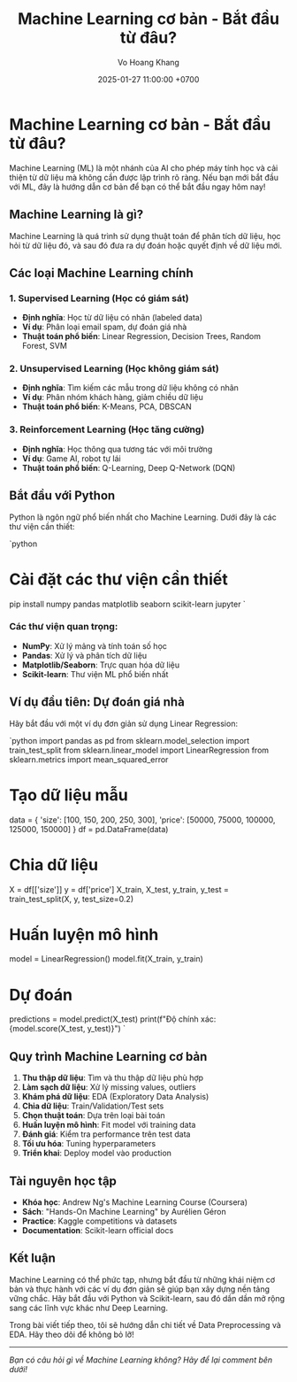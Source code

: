 ﻿---
layout: post
title: "Machine Learning cơ bản - Bắt đầu từ đâu?"
date: 2025-01-27 11:00:00 +0700
categories: [AI, Machine Learning, Tutorial]
tags: [machine-learning, python, scikit-learn, tutorial]
author: Vo Hoang Khang
---

# Machine Learning cơ bản - Bắt đầu từ đâu? 

Machine Learning (ML) là một nhánh của AI cho phép máy tính học và cải thiện từ dữ liệu mà không cần được lập trình rõ ràng. Nếu bạn mới bắt đầu với ML, đây là hướng dẫn cơ bản để bạn có thể bắt đầu ngay hôm nay!

## Machine Learning là gì?

Machine Learning là quá trình sử dụng thuật toán để phân tích dữ liệu, học hỏi từ dữ liệu đó, và sau đó đưa ra dự đoán hoặc quyết định về dữ liệu mới.

## Các loại Machine Learning chính

### 1. Supervised Learning (Học có giám sát)
- **Định nghĩa**: Học từ dữ liệu có nhãn (labeled data)
- **Ví dụ**: Phân loại email spam, dự đoán giá nhà
- **Thuật toán phổ biến**: Linear Regression, Decision Trees, Random Forest, SVM

### 2. Unsupervised Learning (Học không giám sát)
- **Định nghĩa**: Tìm kiếm các mẫu trong dữ liệu không có nhãn
- **Ví dụ**: Phân nhóm khách hàng, giảm chiều dữ liệu
- **Thuật toán phổ biến**: K-Means, PCA, DBSCAN

### 3. Reinforcement Learning (Học tăng cường)
- **Định nghĩa**: Học thông qua tương tác với môi trường
- **Ví dụ**: Game AI, robot tự lái
- **Thuật toán phổ biến**: Q-Learning, Deep Q-Network (DQN)

## Bắt đầu với Python

Python là ngôn ngữ phổ biến nhất cho Machine Learning. Dưới đây là các thư viện cần thiết:

`python
# Cài đặt các thư viện cần thiết
pip install numpy pandas matplotlib seaborn scikit-learn jupyter
`

### Các thư viện quan trọng:
- **NumPy**: Xử lý mảng và tính toán số học
- **Pandas**: Xử lý và phân tích dữ liệu
- **Matplotlib/Seaborn**: Trực quan hóa dữ liệu
- **Scikit-learn**: Thư viện ML phổ biến nhất

## Ví dụ đầu tiên: Dự đoán giá nhà

Hãy bắt đầu với một ví dụ đơn giản sử dụng Linear Regression:

`python
import pandas as pd
from sklearn.model_selection import train_test_split
from sklearn.linear_model import LinearRegression
from sklearn.metrics import mean_squared_error

# Tạo dữ liệu mẫu
data = {
    'size': [100, 150, 200, 250, 300],
    'price': [50000, 75000, 100000, 125000, 150000]
}
df = pd.DataFrame(data)

# Chia dữ liệu
X = df[['size']]
y = df['price']
X_train, X_test, y_train, y_test = train_test_split(X, y, test_size=0.2)

# Huấn luyện mô hình
model = LinearRegression()
model.fit(X_train, y_train)

# Dự đoán
predictions = model.predict(X_test)
print(f"Độ chính xác: {model.score(X_test, y_test)}")
`

## Quy trình Machine Learning cơ bản

1. **Thu thập dữ liệu**: Tìm và thu thập dữ liệu phù hợp
2. **Làm sạch dữ liệu**: Xử lý missing values, outliers
3. **Khám phá dữ liệu**: EDA (Exploratory Data Analysis)
4. **Chia dữ liệu**: Train/Validation/Test sets
5. **Chọn thuật toán**: Dựa trên loại bài toán
6. **Huấn luyện mô hình**: Fit model với training data
7. **Đánh giá**: Kiểm tra performance trên test data
8. **Tối ưu hóa**: Tuning hyperparameters
9. **Triển khai**: Deploy model vào production

## Tài nguyên học tập

- **Khóa học**: Andrew Ng's Machine Learning Course (Coursera)
- **Sách**: "Hands-On Machine Learning" by Aurélien Géron
- **Practice**: Kaggle competitions và datasets
- **Documentation**: Scikit-learn official docs

## Kết luận

Machine Learning có thể phức tạp, nhưng bắt đầu từ những khái niệm cơ bản và thực hành với các ví dụ đơn giản sẽ giúp bạn xây dựng nền tảng vững chắc. Hãy bắt đầu với Python và Scikit-learn, sau đó dần dần mở rộng sang các lĩnh vực khác như Deep Learning.

Trong bài viết tiếp theo, tôi sẽ hướng dẫn chi tiết về Data Preprocessing và EDA. Hãy theo dõi để không bỏ lỡ!

---

*Bạn có câu hỏi gì về Machine Learning không? Hãy để lại comment bên dưới!*
